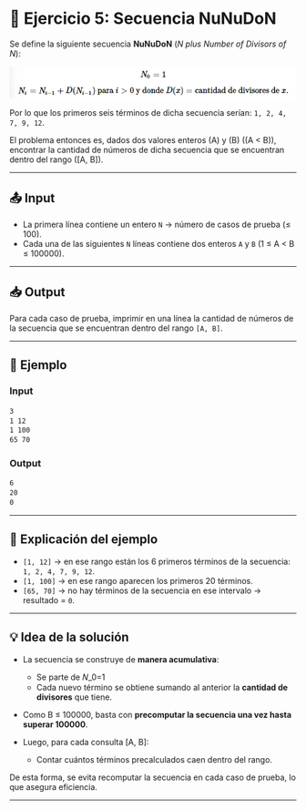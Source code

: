 # 📐 Ejercicio 5: Secuencia NuNuDoN

Se define la siguiente secuencia **NuNuDoN** (*N plus Number of Divisors of N*):  

![Secuencia NuNuDoN](../Img/Secuencia_NuNuDoN.png)

Por lo que los primeros seis términos de dicha secuencia serían: `1, 2, 4, 7, 9, 12`.

El problema entonces es, dados dos valores enteros (A) y (B) ((A < B)), encontrar la cantidad de números de dicha secuencia que se encuentran dentro del rango ([A, B]).

---

## 📤 Input
- La primera línea contiene un entero `N` → número de casos de prueba (≤ 100).
- Cada una de las siguientes `N` líneas contiene dos enteros `A` y `B` (1 ≤ A < B ≤ 100000).

---

## 📥 Output
Para cada caso de prueba, imprimir en una línea la cantidad de números de la secuencia que se encuentran dentro del rango `[A, B]`.

---

## 🧩 Ejemplo

### Input
```bash
3
1 12
1 100
65 70
```

### Output
```bash
6
20
0
```

---

## 🔑 Explicación del ejemplo

- `[1, 12]` → en ese rango están los 6 primeros términos de la secuencia: `1, 2, 4, 7, 9, 12`.
- `[1, 100]` → en ese rango aparecen los primeros 20 términos.
- `[65, 70]` → no hay términos de la secuencia en ese intervalo → resultado = `0`.

---

## 💡 Idea de la solución

- La secuencia se construye de **manera acumulativa**:
    - Se parte de 𝑁_0=1
    - Cada nuevo término se obtiene sumando al anterior la **cantidad de divisores** que tiene.

- Como B ≤ 100000, basta con **precomputar la secuencia una vez hasta superar 100000**.
- Luego, para cada consulta [A, B]:
    - Contar cuántos términos precalculados caen dentro del rango.

De esta forma, se evita recomputar la secuencia en cada caso de prueba, lo que asegura eficiencia.

---

